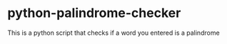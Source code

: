 # python-palindrome-checker
This is a python script that checks if a word you entered is a palindrome
